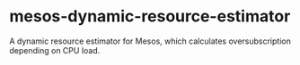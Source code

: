 # mesos-dynamic-resource-estimator
A dynamic resource estimator for Mesos, which calculates oversubscription depending on CPU load. 

